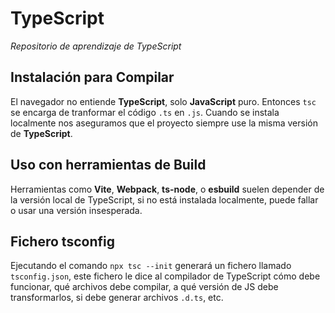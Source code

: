 # TypeScript
*Repositorio de aprendizaje de TypeScript*

## Instalación para Compilar
El navegador no entiende **TypeScript**, solo **JavaScript** puro. Entonces `tsc` se encarga de tranformar el código `.ts` en `.js`.
Cuando se instala localmente nos aseguramos que el proyecto siempre use la misma versión de **TypeScript**.


## Uso con herramientas de Build
Herramientas como **Vite**, **Webpack**, **ts-node**, o **esbuild** suelen depender de la versión local de TypeScript, si no está instalada localmente, puede fallar o usar una versión insesperada.


## Fichero tsconfig
Ejecutando el comando `npx tsc --init` generará un fichero llamado `tsconfig.json`, este fichero le dice al compilador de TypeScript cómo debe funcionar, qué archivos debe compilar, a qué versión de JS debe transformarlos, si debe generar archivos `.d.ts`, etc.


